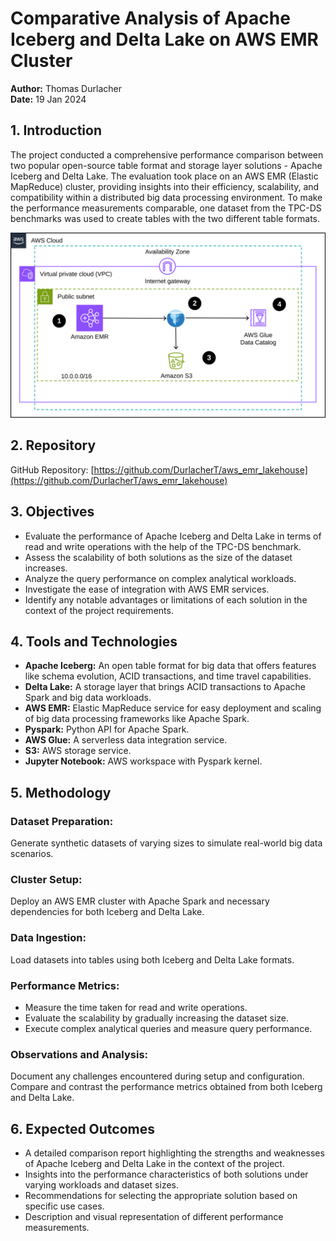 # Comparative Analysis of Apache Iceberg and Delta Lake on AWS EMR Cluster

**Author:** Thomas Durlacher  
**Date:** 19 Jan 2024

## 1. Introduction

The project conducted a comprehensive performance comparison between two popular open-source table format and storage layer solutions - Apache Iceberg and Delta Lake. The evaluation took place on an AWS EMR (Elastic MapReduce) cluster, providing insights into their efficiency, scalability, and compatibility within a distributed big data processing environment. To make the performance measurements comparable, one dataset from the TPC-DS benchmarks was used to create tables with the two different table formats.

![Project Logo](awsarchitecture.svg)

## 2. Repository

GitHub Repository: [https://github.com/DurlacherT/aws_emr_lakehouse](https://github.com/DurlacherT/aws_emr_lakehouse)

## 3. Objectives

- Evaluate the performance of Apache Iceberg and Delta Lake in terms of read and write operations with the help of the TPC-DS benchmark.
- Assess the scalability of both solutions as the size of the dataset increases.
- Analyze the query performance on complex analytical workloads.
- Investigate the ease of integration with AWS EMR services.
- Identify any notable advantages or limitations of each solution in the context of the project requirements.

## 4. Tools and Technologies

- **Apache Iceberg:** An open table format for big data that offers features like schema evolution, ACID transactions, and time travel capabilities.
- **Delta Lake:** A storage layer that brings ACID transactions to Apache Spark and big data workloads.
- **AWS EMR:** Elastic MapReduce service for easy deployment and scaling of big data processing frameworks like Apache Spark.
- **Pyspark:** Python API for Apache Spark.
- **AWS Glue:** A serverless data integration service.
- **S3:** AWS storage service.
- **Jupyter Notebook:** AWS workspace with Pyspark kernel.

## 5. Methodology

### Dataset Preparation:

Generate synthetic datasets of varying sizes to simulate real-world big data scenarios.

### Cluster Setup:

Deploy an AWS EMR cluster with Apache Spark and necessary dependencies for both Iceberg and Delta Lake.

### Data Ingestion:

Load datasets into tables using both Iceberg and Delta Lake formats.

### Performance Metrics:

- Measure the time taken for read and write operations.
- Evaluate the scalability by gradually increasing the dataset size.
- Execute complex analytical queries and measure query performance.

### Observations and Analysis:

Document any challenges encountered during setup and configuration. Compare and contrast the performance metrics obtained from both Iceberg and Delta Lake.

## 6. Expected Outcomes

- A detailed comparison report highlighting the strengths and weaknesses of Apache Iceberg and Delta Lake in the context of the project.
- Insights into the performance characteristics of both solutions under varying workloads and dataset sizes.
- Recommendations for selecting the appropriate solution based on specific use cases.
- Description and visual representation of different performance measurements.
